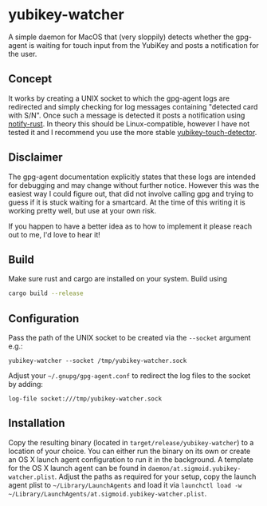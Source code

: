 # yubikey-watcher

A simple daemon for MacOS that (very sloppily) detects whether the gpg-agent is waiting for touch input from the YubiKey and posts a notification for the user.

## Concept

It works by creating a UNIX socket to which the gpg-agent logs are redirected and simply checking for log messages containing "detected card with S/N".
Once such a message is detected it posts a notification using [notify-rust](https://crates.io/crates/notify-rust).
In theory this should be Linux-compatible, however I have not tested it and I recommend you use the more stable [yubikey-touch-detector](https://github.com/maximbaz/yubikey-touch-detector).

## Disclaimer
The gpg-agent documentation explicitly states that these logs are intended for debugging and may change without further notice.
However this was the easiest way I could figure out, that did not involve calling gpg and trying to guess if it is stuck waiting for a smartcard.
At the time of this writing it is working pretty well, but use at your own risk.

If you happen to have a better idea as to how to implement it please reach out to me, I'd love to hear it!

## Build

Make sure rust and cargo are installed on your system.
Build using

```bash
cargo build --release
```

## Configuration

Pass the path of the UNIX socket to be created via the `--socket` argument e.g.:

```
yubikey-watcher --socket /tmp/yubikey-watcher.sock
```

Adjust your `~/.gnupg/gpg-agent.conf` to redirect the log files to the socket by adding:

```
log-file socket:///tmp/yubikey-watcher.sock
```

## Installation

Copy the resulting binary (located in `target/release/yubikey-watcher`) to a location of your choice.
You can either run the binary on its own or create an OS X launch agent configuration to run it in the background.
A template for the OS X launch agent can be found in `daemon/at.sigmoid.yubikey-watcher.plist`.
Adjust the paths as required for your setup, copy the launch agent plist to `~/Library/LaunchAgents` and load it via `launchctl load -w ~/Library/LaunchAgents/at.sigmoid.yubikey-watcher.plist`.
